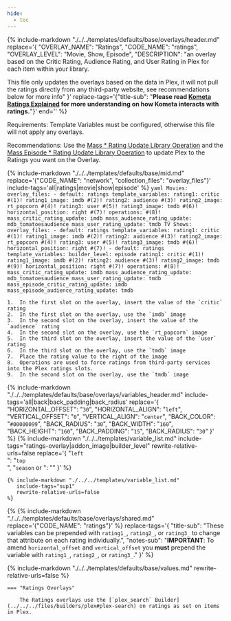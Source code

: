 ```yaml
---
hide:
  - toc
---
```

{%
    include-markdown "./../../templates/defaults/base/overlays/header.md"
    replace='{
        "OVERLAY_NAME": "Ratings", 
        "CODE_NAME": "ratings",
        "OVERLAY_LEVEL": "Movie, Show, Episode",
        "DESCRIPTION": "an overlay based on the Critic Rating, Audience Rating, and User Rating in Plex for each item within your library.

This file only updates the overlays based on the data in Plex, it will not pull the ratings directly from any third-party website, see recommendations below for more info"
    }'
    replace-tags='{"title-sub": "**Please read [Kometa Ratings Explained](../../kometa/guides/ratings.md) for more understanding on how Kometa interacts with ratings.**"}'
    end='<!--rec-sub-->'
%}

Requirements: Template Variables must be configured, otherwise this file will not apply any overlays.

Recommendations: Use the [Mass * Rating Update Library Operation](../../config/operations.md#mass-rating-update) and the
[Mass Episode * Rating Update Library Operation](../../config/operations.md#mass-episode-rating-update) to update Plex to the Ratings you want on the Overlay.

{% 
    include-markdown "./../../templates/defaults/base/mid.md" 
    replace='{"CODE_NAME": "network", "collection_files": "overlay_files"}' 
    include-tags='all|ratings|movie|show|episode' 
%}
    ```yaml
      Movies:
        overlay_files:
          - default: ratings
            template_variables:
              rating1: critic #(1)!
              rating1_image: imdb #(2)!
              rating2: audience #(3)!
              rating2_image: rt_popcorn #(4)!
              rating3: user #(5)!
              rating3_image: tmdb #(6)!
              horizontal_position: right #(7)!
        operations: #(8)!
          mass_critic_rating_update: imdb
          mass_audience_rating_update: mdb_tomatoesaudience
          mass_user_rating_update: tmdb
      TV Shows:
        overlay_files:
          - default: ratings
            template_variables:
              rating1: critic #(1)!
              rating1_image: imdb #(2)!
              rating2: audience #(3)!
              rating2_image: rt_popcorn #(4)!
              rating3: user #(5)!
              rating3_image: tmdb #(6)!
              horizontal_position: right #(7)!
          - default: ratings
            template_variables:
              builder_level: episode
              rating1: critic #(1)!
              rating1_image: imdb #(2)!
              rating2: audience #(3)!
              rating2_image: tmdb #(9)!
              horizontal_position: right #(7)!
        operations: #(8)!
          mass_critic_rating_update: imdb
          mass_audience_rating_update: mdb_tomatoesaudience
          mass_user_rating_update: tmdb
          mass_episode_critic_rating_update: imdb
          mass_episode_audience_rating_update: tmdb
    ```

    1.  In the first slot on the overlay, insert the value of the `critic` rating
    2.  In the first slot on the overlay, use the `imdb` image
    3.  In the second slot on the overlay, insert the value of the `audience` rating
    4.  In the second slot on the overlay, use the `rt_popcorn` image
    5.  In the third slot on the overlay, insert the value of the `user` rating
    6.  In the third slot on the overlay, use the `tmdb` image
    7.  Place the rating value to the right of the image
    8.  Operations are used to force ratings from third-party services into the Plex ratings slots.
    9.  In the second slot on the overlay, use the `tmdb` image

{% 
    include-markdown "./../../templates/defaults/base/overlays/variables_header.md"
    include-tags='all|back|back_padding|back_radius'
    replace='{
        "HORIZONTAL_OFFSET": "`30`",
        "HORIZONTAL_ALIGN": "`left`",
        "VERTICAL_OFFSET": "`0`",
        "VERTICAL_ALIGN": "`center`",
        "BACK_COLOR": "`#00000099`",
        "BACK_RADIUS": "`30`",
        "BACK_WIDTH": "`160`",
        "BACK_HEIGHT": "`160`",
        "BACK_PADDING": "`15`",
        "BACK_RADIUS": "`30`"
    }'
%}
    {%
        include-markdown "./../../templates/variable_list.md"
        include-tags="ratings-overlay|addon_image|builder_level"
        rewrite-relative-urls=false
        replace='{
            "`left`<br>": "`top`<br>",
            "`season` or ": ""
        }'
    %}

    {% include-markdown "./../../templates/variable_list.md"
       include-tags="sup1"
       rewrite-relative-urls=false
    %}

{% 
{% include-markdown "./../../templates/defaults/base/overlays/shared.md" replace='{"CODE_NAME": "ratings"}' %}
    replace-tags='{
        "title-sub": "These variables can be prepended with `rating1_`, `rating2_`, or `rating3_` to change that attribute on each rating individually.",
        "notes-sub": "**IMPORTANT**: To amend `horizontal_offset` and `vertical_offset` you **must** prepend the variable with `rating1_`, `rating2_`, or `rating3_`."
    }'
%}

{% include-markdown "./../../templates/defaults/base/values.md" rewrite-relative-urls=false %}

    === "Ratings Overlays"
    
        The Ratings overlays use the [`plex_search` Builder](../../../files/builders/plex#plex-search) on ratings as set on items in Plex.
